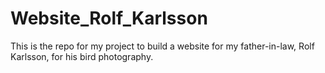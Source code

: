 # Website_Rolf_Karlsson
This is the repo for my project to build a website for my father-in-law, Rolf Karlsson, for his bird photography.
